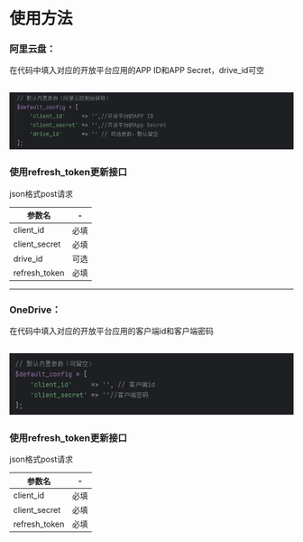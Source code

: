 # **使用方法**
### **阿里云盘：**
在代码中填入对应的开放平台应用的APP ID和APP Secret，drive_id可空

![image](/img/alipan.png)
---
### 使用refresh_token更新接口
json格式post请求

| 参数名| -|
|--------|--------|
| client_id| 必填|
| client_secret|  必填|
| drive_id| 可选|
| refresh_token| 必填|
---
### **OneDrive：**
在代码中填入对应的开放平台应用的客户端id和客户端密码

![image](/img/onedrive.png)
---
### 使用refresh_token更新接口
json格式post请求

| 参数名| -|
|--------|--------|
| client_id| 必填|
| client_secret|  必填|
| refresh_token| 必填|
